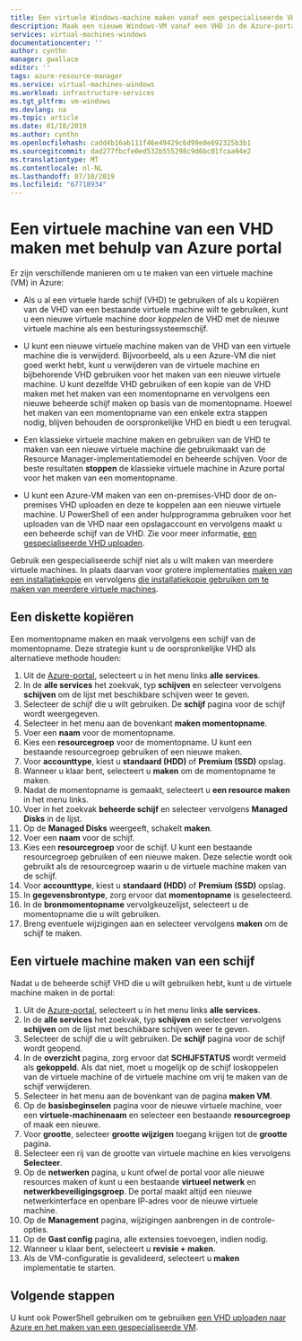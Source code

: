 ```yaml
---
title: Een virtuele Windows-machine maken vanaf een gespecialiseerde VHD in Azure portal | Microsoft Docs
description: Maak een nieuwe Windows-VM vanaf een VHD in de Azure-portal.
services: virtual-machines-windows
documentationcenter: ''
author: cynthn
manager: gwallace
editor: ''
tags: azure-resource-manager
ms.service: virtual-machines-windows
ms.workload: infrastructure-services
ms.tgt_pltfrm: vm-windows
ms.devlang: na
ms.topic: article
ms.date: 01/18/2019
ms.author: cynthn
ms.openlocfilehash: cadd4b16ab111f46e49429c6d99e0e692325b3b1
ms.sourcegitcommit: dad277fbcfe0ed532b555298c9d6bc01fcaa94e2
ms.translationtype: MT
ms.contentlocale: nl-NL
ms.lasthandoff: 07/10/2019
ms.locfileid: "67718934"
---
```

# <a name="create-a-vm-from-a-vhd-by-using-the-azure-portal"></a>Een virtuele machine van een VHD maken met behulp van Azure portal

Er zijn verschillende manieren om u te maken van een virtuele machine (VM) in Azure: 

- Als u al een virtuele harde schijf (VHD) te gebruiken of als u kopiëren van de VHD van een bestaande virtuele machine wilt te gebruiken, kunt u een nieuwe virtuele machine door *koppelen* de VHD met de nieuwe virtuele machine als een besturingssysteemschijf. 

- U kunt een nieuwe virtuele machine maken van de VHD van een virtuele machine die is verwijderd. Bijvoorbeeld, als u een Azure-VM die niet goed werkt hebt, kunt u verwijderen van de virtuele machine en bijbehorende VHD gebruiken voor het maken van een nieuwe virtuele machine. U kunt dezelfde VHD gebruiken of een kopie van de VHD maken met het maken van een momentopname en vervolgens een nieuwe beheerde schijf maken op basis van de momentopname. Hoewel het maken van een momentopname van een enkele extra stappen nodig, blijven behouden de oorspronkelijke VHD en biedt u een terugval.

- Een klassieke virtuele machine maken en gebruiken van de VHD te maken van een nieuwe virtuele machine die gebruikmaakt van de Resource Manager-implementatiemodel en beheerde schijven. Voor de beste resultaten **stoppen** de klassieke virtuele machine in Azure portal voor het maken van een momentopname.
 
- U kunt een Azure-VM maken van een on-premises-VHD door de on-premises VHD uploaden en deze te koppelen aan een nieuwe virtuele machine. U PowerShell of een ander hulpprogramma gebruiken voor het uploaden van de VHD naar een opslagaccount en vervolgens maakt u een beheerde schijf van de VHD. Zie voor meer informatie, [een gespecialiseerde VHD uploaden](create-vm-specialized.md#option-2-upload-a-specialized-vhd). 

Gebruik een gespecialiseerde schijf niet als u wilt maken van meerdere virtuele machines. In plaats daarvan voor grotere implementaties [maken van een installatiekopie](capture-image-resource.md) en vervolgens [die installatiekopie gebruiken om te maken van meerdere virtuele machines](create-vm-generalized-managed.md).


## <a name="copy-a-disk"></a>Een diskette kopiëren

Een momentopname maken en maak vervolgens een schijf van de momentopname. Deze strategie kunt u de oorspronkelijke VHD als alternatieve methode houden:

1. Uit de [Azure-portal](https://portal.azure.com), selecteert u in het menu links **alle services**.
2. In de **alle services** het zoekvak, typ **schijven** en selecteer vervolgens **schijven** om de lijst met beschikbare schijven weer te geven.
3. Selecteer de schijf die u wilt gebruiken. De **schijf** pagina voor de schijf wordt weergegeven.
4. Selecteer in het menu aan de bovenkant **maken momentopname**. 
5. Voer een **naam** voor de momentopname.
6. Kies een **resourcegroep** voor de momentopname. U kunt een bestaande resourcegroep gebruiken of een nieuwe maken.
7. Voor **accounttype**, kiest u **standaard (HDD)** of **Premium (SSD)** opslag.
8. Wanneer u klaar bent, selecteert u **maken** om de momentopname te maken.
9. Nadat de momentopname is gemaakt, selecteert u **een resource maken** in het menu links.
10. Voer in het zoekvak **beheerde schijf** en selecteer vervolgens **Managed Disks** in de lijst.
11. Op de **Managed Disks** weergeeft, schakelt **maken**.
12. Voer een **naam** voor de schijf.
13. Kies een **resourcegroep** voor de schijf. U kunt een bestaande resourcegroep gebruiken of een nieuwe maken. Deze selectie wordt ook gebruikt als de resourcegroep waarin u de virtuele machine maken van de schijf.
14. Voor **accounttype**, kiest u **standaard (HDD)** of **Premium (SSD)** opslag.
15. In **gegevensbrontype**, zorg ervoor dat **momentopname** is geselecteerd.
16. In de **bronmomentopname** vervolgkeuzelijst, selecteert u de momentopname die u wilt gebruiken.
17. Breng eventuele wijzigingen aan en selecteer vervolgens **maken** om de schijf te maken.

## <a name="create-a-vm-from-a-disk"></a>Een virtuele machine maken van een schijf

Nadat u de beheerde schijf VHD die u wilt gebruiken hebt, kunt u de virtuele machine maken in de portal:

1. Uit de [Azure-portal](https://portal.azure.com), selecteert u in het menu links **alle services**.
2. In de **alle services** het zoekvak, typ **schijven** en selecteer vervolgens **schijven** om de lijst met beschikbare schijven weer te geven.
3. Selecteer de schijf die u wilt gebruiken. De **schijf** pagina voor de schijf wordt geopend.
4. In de **overzicht** pagina, zorg ervoor dat **SCHIJFSTATUS** wordt vermeld als **gekoppeld**. Als dat niet, moet u mogelijk op de schijf loskoppelen van de virtuele machine of de virtuele machine om vrij te maken van de schijf verwijderen.
4. Selecteer in het menu aan de bovenkant van de pagina **maken VM**.
5. Op de **basisbeginselen** pagina voor de nieuwe virtuele machine, voer een **virtuele-machinenaam** en selecteer een bestaande **resourcegroep** of maak een nieuwe.
6. Voor **grootte**, selecteer **grootte wijzigen** toegang krijgen tot de **grootte** pagina.
7. Selecteer een rij van de grootte van virtuele machine en kies vervolgens **Selecteer**.
8. Op de **netwerken** pagina, u kunt ofwel de portal voor alle nieuwe resources maken of kunt u een bestaande **virtueel netwerk** en **netwerkbeveiligingsgroep**. De portal maakt altijd een nieuwe netwerkinterface en openbare IP-adres voor de nieuwe virtuele machine. 
9. Op de **Management** pagina, wijzigingen aanbrengen in de controle-opties.
10. Op de **Gast config** pagina, alle extensies toevoegen, indien nodig.
11. Wanneer u klaar bent, selecteert u **revisie + maken**. 
12. Als de VM-configuratie is gevalideerd, selecteert u **maken** implementatie te starten.

## <a name="next-steps"></a>Volgende stappen

U kunt ook PowerShell gebruiken om te gebruiken [een VHD uploaden naar Azure en het maken van een gespecialiseerde VM](create-vm-specialized.md).


